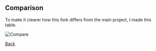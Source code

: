 ## Comparison

To make it clearer how this fork differs from the main project, I made this table.

![Compare][compare]


[Back](https://github.com/leiweibau/Pi.Alert)


[compare]: /docs/img/compare.png     "Compare"